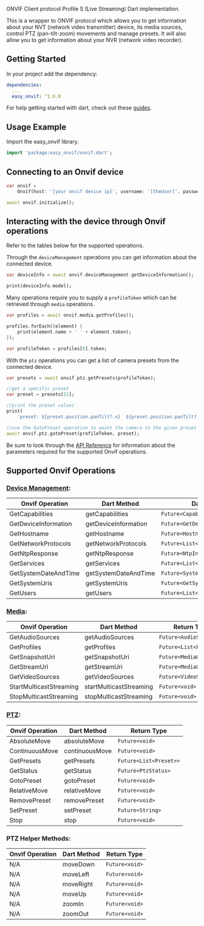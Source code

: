 ONVIF Client protocol Profile S (Live Streaming) Dart implementation.

This is a wrapper to ONVIF protocol which allows you to get information about your NVT (network video transmitter) device, its media sources, control PTZ (pan-tilt-zoom) movements and manage presets.  It will also allow you to get information about your NVR (network video recorder).

## Getting Started
In your project add the dependency:

```yml
dependencies:
  ...
  easy_onvif: ^1.0.0
```

For help getting started with dart, check out these [guides](https://dart.dev/guides).

## Usage Example
Import the easy_onvif library.

```dart
import 'package:easy_onvif/onvif.dart';
```

## Connecting to an Onvif device
```dart
var onvif =
	Onvif(host: '[your onvif device ip]', username: '[theUser]', password: '[thePassword]');

await onvif.initialize();
```

## Interacting with the device through Onvif operations

Refer to the tables below for the supported operations.

Through the `deviceManagement` operations you can get information about the connected device.

```dart
var deviceInfo = await onvif.deviceManagement.getDeviceInformation();

print(deviceInfo.model);
```

Many operations require you to supply a `profileToken` which can be retrieved through `media` operations.

```dart
var profiles = await onvif.media.getProfiles();

profiles.forEach((element) {
	print(element.name + ' ' + element.token);
});

var profileToken = profiles[0].token;
```

With the `ptz` operations you can get a list of camera presets from the connected device.

```dart
var presets = await onvif.ptz.getPresets(profileToken);

//get a specific preset
var preset = presets[11];

//print the preset values
print(
	'preset: ${preset.position.panTilt?.x}  ${preset.position.panTilt?.y}  ${preset.position.zoom?.x}');

//use the GotoPreset operation to point the camera to the given preset
await onvif.ptz.gotoPreset(profileToken, preset);
```

Be sure to look through the [API Reference](https://pub.dev/documentation/easy_onvif/latest/) for information about the parameters required for the supported Onvif operations.

## Supported Onvif Operations

### [Device Management](http://www.onvif.org/onvif/ver10/device/wsdl/devicemgmt.wsdl):

Onvif Operation			| Dart Method				| Dart Return Type
------------------------|---------------------------|------------------------------------
GetCapabilities 		| getCapabilities			|```Future<Capabilities>```
GetDeviceInformation	| getDeviceInformation		|```Future<GetDeviceInformationResponse>```
GetHostname				| getHostname				|```Future<HostnameInformation>```
GetNetworkProtocols		| getNetworkProtocols		|```Future<List<NetworkProtocol>>```
GetNtpResponse			| getNtpResponse			|```Future<NtpInformation>```
GetServices				| getServices				|```Future<List<Service>>```
GetSystemDateAndTime	| getSystemDateAndTime		|```Future<SystemDateAndTime>```
GetSystemUris			| getSystemUris				|```Future<GetSystemUrisResponse>```
GetUsers				| getUsers					|```Future<List<User>>```
		
### [Media](http://www.onvif.org/ver10/media/wsdl/media.wsdl):

Onvif Operation			| Dart Method				| Return Type
------------------------|---------------------------|------------------------------------
GetAudioSources			| getAudioSources			|```Future<AudioSource>```
GetProfiles				| getProfiles				|```Future<List<Profile>>```
GetSnapshotUri			| getSnapshotUri			|```Future<MediaUri>```
GetStreamUri			| getStreamUri				|```Future<MediaUri>```
GetVideoSources			| getVideoSources			|```Future<VideoSources>```
StartMulticastStreaming	| startMulticastStreaming	|```Future<void>```
StopMulticastStreaming	| stopMulticastStreaming	|```Future<void>```

### [PTZ](https://www.onvif.org/ver20/ptz/wsdl/ptz.wsdl):

Onvif Operation			| Dart Method				| Return Type
------------------------|---------------------------|------------------------------------
AbsoluteMove			| absoluteMove				|```Future<void>```
ContinuousMove			| continuousMove			|```Future<void>```
GetPresets				| getPresets				|```Future<List<Preset>>```
GetStatus				| getStatus					|```Future<PtzStatus>```
GotoPreset				| gotoPreset				|```Future<void>```
RelativeMove			| relativeMove				|```Future<void>```
RemovePreset			| removePreset				|```Future<void>```
SetPreset				| setPreset					|```Future<String>```
Stop					| stop						|```Future<void>```

### PTZ Helper Methods:

Onvif Operation			| Dart Method				| Return Type
------------------------|---------------------------|------------------------------------
N/A						| moveDown					|```Future<void>```
N/A						| moveLeft					|```Future<void>```
N/A						| moveRight					|```Future<void>```
N/A						| moveUp					|```Future<void>```
N/A						| zoomIn					|```Future<void>```
N/A						| zoomOut					|```Future<void>```
